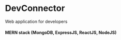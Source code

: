 # DevConnector
Web application for developers

#### MERN stack (MongoDB, ExpressJS, ReactJS, NodeJS)
